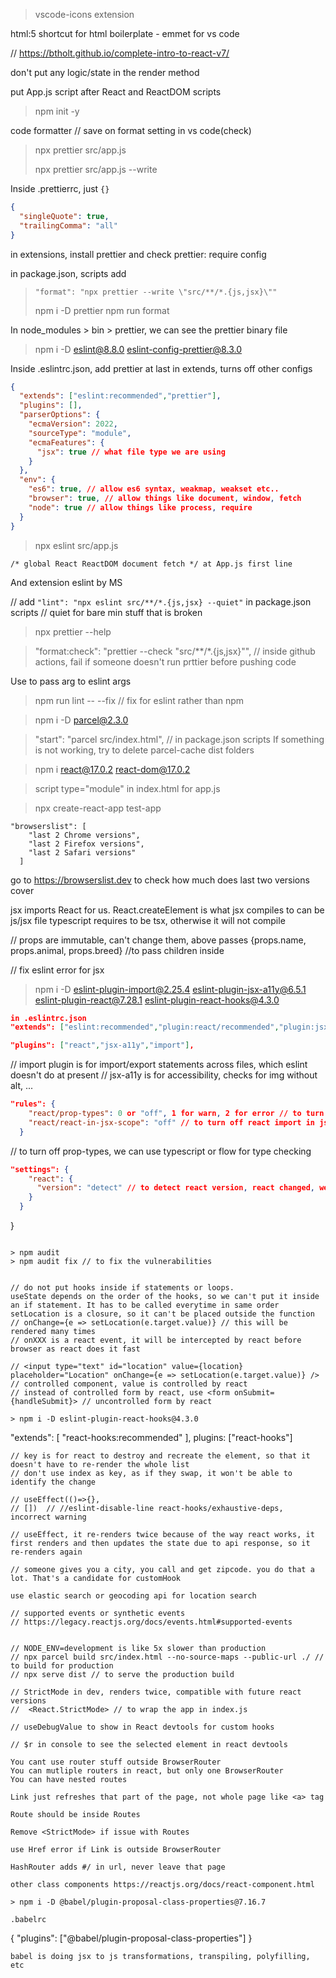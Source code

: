 > vscode-icons extension
>
html:5 shortcut for html boilerplate - emmet for vs code

// https://btholt.github.io/complete-intro-to-react-v7/

don't put any logic/state in the render method

put App.js script after React and ReactDOM scripts

> npm init -y

code formatter
// save on format setting in vs code(check)
> npx prettier src/app.js 
>
> npx prettier src/app.js --write

Inside .prettierrc, just `{}`
```json
{
  "singleQuote": true,
  "trailingComma": "all"
}
```
in extensions, install prettier and check prettier: require config

in package.json, scripts add
> `"format": "npx prettier --write \"src/**/*.{js,jsx}\""`
>
> npm i -D prettier
> npm run format

In node_modules > bin > prettier, we can see the prettier binary file

> npm i -D eslint@8.8.0 eslint-config-prettier@8.3.0 

Inside .eslintrc.json, add prettier at last in extends, turns off other configs
```json
{
  "extends": ["eslint:recommended","prettier"],
  "plugins": [],
  "parserOptions": {
    "ecmaVersion": 2022,
    "sourceType": "module",
    "ecmaFeatures": {
      "jsx": true // what file type we are using
    }
  },
  "env": {
    "es6": true, // allow es6 syntax, weakmap, weakset etc..
    "browser": true, // allow things like document, window, fetch
    "node": true // allow things like process, require
  }
}
```
> npx eslint src/app.js 

``/* global React ReactDOM document fetch */ at App.js first line``

And extension eslint by MS

// add ```"lint": "npx eslint src/**/*.{js,jsx} --quiet"``` in package.json scripts
// quiet for bare min stuff that is broken

> npx prettier --help

> "format:check": "prettier --check \"src/**/*.{js,jsx}\"", // inside github actions, fail if someone doesn't run prttier before pushing code

Use to pass arg to eslint args
> npm run lint -- --fix // fix for eslint rather than npm 

> npm i -D parcel@2.3.0

> "start": "parcel src/index.html", // in package.json scripts
If something is not working, try to delete parcel-cache dist folders

> npm i react@17.0.2 react-dom@17.0.2

> script type="module" in index.html for app.js

> npx create-react-app test-app

```add in package.json
"browserslist": [
    "last 2 Chrome versions",
    "last 2 Firefox versions",
    "last 2 Safari versions"
  ]
```
go to https://browserslist.dev to check how much does last two versions cover


jsx imports React for us. React.createElement is what jsx compiles to
can be js/jsx file
typescript requires to be tsx, otherwise it will not compile

<Pet name="Luna" animal="Dog" breed="Havanese" />
// props are immutable, can't change them, above passes {props.name, props.animal, props.breed}
<Pet name="Luna" animal="Dog" breed="Havanese" ></Pet> //to pass children inside


// fix eslint error for jsx
> npm i -D eslint-plugin-import@2.25.4 eslint-plugin-jsx-a11y@6.5.1 eslint-plugin-react@7.28.1 eslint-plugin-react-hooks@4.3.0

```json
in .eslintrc.json
"extends": ["eslint:recommended","plugin:react/recommended","plugin:jsx-a11y/recommended","plugin:import/errors","plugin:import/warnings","prettier"], // prettier-react is merged to prettier 

"plugins": ["react","jsx-a11y","import"], 
```
// import plugin is for import/export statements across files, which eslint doesn't do at present
// jsx-a11y is for accessibility, checks for img without alt, ...
```json
"rules": {
    "react/prop-types": 0 or "off", 1 for warn, 2 for error // to turn off prop-types
    "react/react-in-jsx-scope": "off" // to turn off react import in jsx
  }
```
// to turn off prop-types, we can use typescript or flow for type checking
```json
"settings": {
    "react": {
      "version": "detect" // to detect react version, react changed, we are telling it to detect itself
    }
  }
```
}
```

> npm audit
> npm audit fix // to fix the vulnerabilities


// do not put hooks inside if statements or loops. 
useState depends on the order of the hooks, so we can't put it inside an if statement. It has to be called everytime in same order
setLocation is a closure, so it can't be placed outside the function
// onChange={e => setLocation(e.target.value)} // this will be rendered many times
// onXXX is a react event, it will be intercepted by react before browser as react does it fast

// <input type="text" id="location" value={location} placeholder="Location" onChange={e => setLocation(e.target.value)} /> // controlled component, value is controlled by react
// instead of controlled form by react, use <form onSubmit={handleSubmit}> // uncontrolled form by react

> npm i -D eslint-plugin-react-hooks@4.3.0
```
"extends": [
"react-hooks:recommended"
],
plugins: ["react-hooks"]
```
// key is for react to destroy and recreate the element, so that it doesn't have to re-render the whole list
// don't use index as key, as if they swap, it won't be able to identify the change

// useEffect(()=>{}, 
// [])  // //eslint-disable-line react-hooks/exhaustive-deps, incorrect warning

// useEffect, it re-renders twice because of the way react works, it first renders and then updates the state due to api response, so it re-renders again

// someone gives you a city, you call and get zipcode. you do that a lot. That's a candidate for customHook

use elastic search or geocoding api for location search

// supported events or synthetic events
// https://legacy.reactjs.org/docs/events.html#supported-events


// NODE_ENV=development is like 5x slower than production
// npx parcel build src/index.html --no-source-maps --public-url ./ // to build for production
// npx serve dist // to serve the production build

// StrictMode in dev, renders twice, compatible with future react versions
//  <React.StrictMode> // to wrap the app in index.js

// useDebugValue to show in React devtools for custom hooks

// $r in console to see the selected element in react devtools

You cant use router stuff outside BrowserRouter
You can mutliple routers in react, but only one BrowserRouter
You can have nested routes

Link just refreshes that part of the page, not whole page like <a> tag

Route should be inside Routes

Remove <StrictMode> if issue with Routes

use Href error if Link is outside BrowserRouter

HashRouter adds #/ in url, never leave that page

other class components https://reactjs.org/docs/react-component.html

> npm i -D @babel/plugin-proposal-class-properties@7.16.7

.babelrc
```
{
  "plugins": ["@babel/plugin-proposal-class-properties"]
}
```
babel is doing jsx to js transformations, transpiling, polyfilling, etc